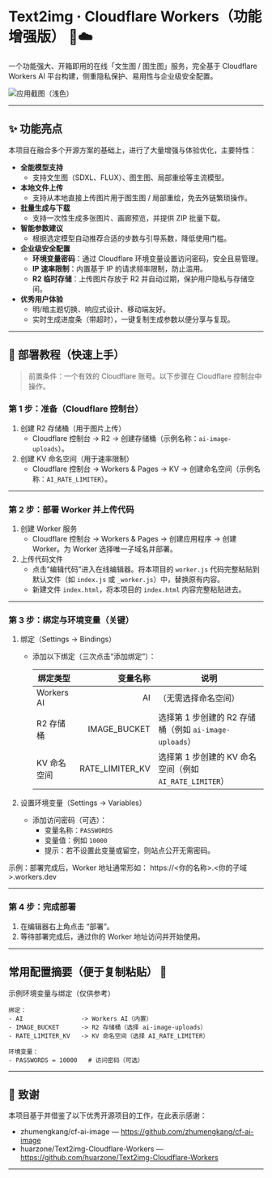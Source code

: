 # Text2img · Cloudflare Workers（功能增强版） 🎨☁️

一个功能强大、开箱即用的在线「文生图 / 图生图」服务，完全基于 Cloudflare Workers AI 平台构建，侧重隐私保护、易用性与企业级安全配置。

![应用截图（浅色）](https://github.com/huarzone/Text2img-Cloudflare-Workers/raw/main/public/top.png)

---

## ✨ 功能亮点

本项目在融合多个开源方案的基础上，进行了大量增强与体验优化，主要特性：

- **全能模型支持**
  - 支持文生图（SDXL、FLUX）、图生图、局部重绘等主流模型。
- **本地文件上传**
  - 支持从本地直接上传图片用于图生图 / 局部重绘，免去外链繁琐操作。
- **批量生成与下载**
  - 支持一次性生成多张图片、画廊预览，并提供 ZIP 批量下载。
- **智能参数建议**
  - 根据选定模型自动推荐合适的步数与引导系数，降低使用门槛。
- **企业级安全配置**
  - **环境变量密码**：通过 Cloudflare 环境变量设置访问密码，安全且易管理。
  - **IP 速率限制**：内置基于 IP 的请求频率限制，防止滥用。
  - **R2 临时存储**：上传图片存放于 R2 并自动过期，保护用户隐私与存储空间。
- **优秀用户体验**
  - 明/暗主题切换、响应式设计、移动端友好。
  - 实时生成进度条（带超时），一键复制生成参数以便分享与复现。

---

## 🚀 部署教程（快速上手）

> 前置条件：一个有效的 Cloudflare 账号。以下步骤在 Cloudflare 控制台中操作。

### 第 1 步：准备（Cloudflare 控制台）
1. 创建 R2 存储桶（用于图片上传）
   - Cloudflare 控制台 → R2 → 创建存储桶（示例名称：`ai-image-uploads`）。
2. 创建 KV 命名空间（用于速率限制）
   - Cloudflare 控制台 → Workers & Pages → KV → 创建命名空间（示例名称：`AI_RATE_LIMITER`）。

---

### 第 2 步：部署 Worker 并上传代码
1. 创建 Worker 服务  
   - Cloudflare 控制台 → Workers & Pages → 创建应用程序 → 创建 Worker。为 Worker 选择唯一子域名并部署。
2. 上传代码文件  
   - 点击“编辑代码”进入在线编辑器。将本项目的 `worker.js` 代码完整粘贴到默认文件（如 `index.js` 或 `_worker.js`）中，替换原有内容。  
   - 新建文件 `index.html`，将本项目的 `index.html` 内容完整粘贴进去。

---

### 第 3 步：绑定与环境变量（关键）
1. 绑定（Settings → Bindings）
   - 添加以下绑定（三次点击“添加绑定”）：

     | 绑定类型 | 变量名称 | 说明 |
     |---|---:|---|
     | Workers AI | AI | （无需选择命名空间） |
     | R2 存储桶 | IMAGE_BUCKET | 选择第 1 步创建的 R2 存储桶（例如 `ai-image-uploads`） |
     | KV 命名空间 | RATE_LIMITER_KV | 选择第 1 步创建的 KV 命名空间（例如 `AI_RATE_LIMITER`） |

2. 设置环境变量（Settings → Variables）
   - 添加访问密码（可选）：
     - 变量名称：`PASSWORDS`
     - 变量值：例如 `10000`
     - 提示：若不设置此变量或留空，则站点公开无需密码。

示例：部署完成后，Worker 地址通常形如：
https://<你的名称>.<你的子域>.workers.dev

---

### 第 4 步：完成部署
1. 在编辑器右上角点击 “部署”。  
2. 等待部署完成后，通过你的 Worker 地址访问并开始使用。

---

## 常用配置摘要（便于复制粘贴） 🧾

示例环境变量与绑定（仅供参考）
```
绑定：
- AI                -> Workers AI（内置）
- IMAGE_BUCKET      -> R2 存储桶（选择 ai-image-uploads）
- RATE_LIMITER_KV   -> KV 命名空间（选择 AI_RATE_LIMITER）

环境变量：
- PASSWORDS = 10000   # 访问密码（可选）
```

---

## 🙏 致谢

本项目基于并借鉴了以下优秀开源项目的工作，在此表示感谢：

- zhumengkang/cf-ai-image — https://github.com/zhumengkang/cf-ai-image  
- huarzone/Text2img-Cloudflare-Workers — https://github.com/huarzone/Text2img-Cloudflare-Workers

---
